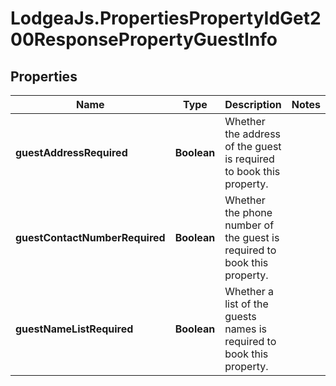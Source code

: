 # LodgeaJs.PropertiesPropertyIdGet200ResponsePropertyGuestInfo

## Properties

Name | Type | Description | Notes
------------ | ------------- | ------------- | -------------
**guestAddressRequired** | **Boolean** | Whether the address of the guest is required to book this property. | 
**guestContactNumberRequired** | **Boolean** | Whether the phone number of the guest is required to book this property. | 
**guestNameListRequired** | **Boolean** | Whether a list of the guests names is required to book this property. | 


